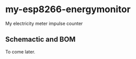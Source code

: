 # my-esp8266-energymonitor

My electricity meter impulse counter

## Schemactic and BOM

To come later.
